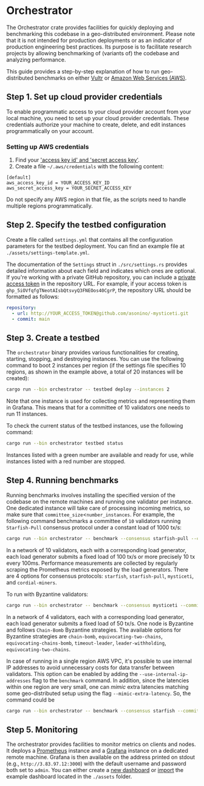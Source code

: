 # Orchestrator

The Orchestrator crate provides facilities for quickly deploying and benchmarking this codebase in a geo-distributed environment. Please note that it is not intended for production deployments or as an indicator of production engineering best practices. Its purpose is to facilitate research projects by allowing benchmarking of (variants of) the codebase and analyzing performance.

This guide provides a step-by-step explanation of how to run geo-distributed benchmarks on either [Vultr](http://vultr.com) or [Amazon Web Services (AWS)](http://aws.amazon.com).

## Step 1. Set up cloud provider credentials

To enable programmatic access to your cloud provider account from your local machine, you need to set up your cloud provider credentials. These credentials authorize your machine to create, delete, and edit instances programmatically on your account.


### Setting up AWS credentials

1. Find your ['access key id' and 'secret access key'](https://docs.aws.amazon.com/cli/latest/userguide/cli-configure-quickstart.html#cli-configure-quickstart-creds).
2. Create a file `~/.aws/credentials` with the following content:

```text
[default]
aws_access_key_id = YOUR_ACCESS_KEY_ID
aws_secret_access_key = YOUR_SECRET_ACCESS_KEY
```

Do not specify any AWS region in that file, as the scripts need to handle multiple regions programmatically.

## Step 2. Specify the testbed configuration

Create a file called `settings.yml` that contains all the configuration parameters for the testbed deployment. You can find an example file at `./assets/settings-template.yml`.

The documentation of the `Settings` struct in `./src/settings.rs` provides detailed information about each field and indicates which ones are optional. If you're working with a private GitHub repository, you can include a [private access token](https://docs.github.com/en/authentication/keeping-your-account-and-data-secure/managing-your-personal-access-tokens) in the repository URL. For example, if your access token is `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`, the repository URL should be formatted as follows:

```yml
repository:
  - url: http://YOUR_ACCESS_TOKEN@github.com/asonino/-mysticeti.git
  - commit: main
```

## Step 3. Create a testbed

The `orchestrator` binary provides various functionalities for creating, starting, stopping, and destroying instances. You can use the following command to boot 2 instances per region (if the settings file specifies 10 regions, as shown in the example above, a total of 20 instances will be created):

```bash
cargo run --bin orchestrator -- testbed deploy --instances 2
```

Note that one instance is used for collecting metrics and representing them in Grafana. This means that for a committee of 10 validators one needs to run 11 instances. 

To check the current status of the testbed instances, use the following command:

```bash
cargo run --bin orchestrator testbed status
```

Instances listed with a green number are available and ready for use, while instances listed with a red number are stopped.

## Step 4. Running benchmarks

Running benchmarks involves installing the specified version of the codebase on the remote machines and running one validator per instance. One dedicated instance will take care of processing incoming metrics, so make sure that `committee_size`<`number_instances`. For example, the following command benchmarks a committee of `10` validators running `Starfish-Pull` consensus protocol under a constant load of 1000 tx/s:

```bash
cargo run --bin orchestrator -- benchmark --consensus starfish-pull --committee 10 --loads 1000
```

In a network of 10 validators, each with a corresponding load generator, each load generator submits a fixed load of 100 tx/s or more precisely 10 tx every 100ms. Performance measurements are collected by regularly scraping the Prometheus metrics exposed by the load generators.
There are 4 options for consensus protocols: `starfish`, `starfish-pull`, `mysticeti`, and `cordial-miners`.

To run with Byzantine validators:
```bash
cargo run --bin orchestrator -- benchmark --consensus mysticeti --committee 4 --loads 200 --byzantine-nodes 1 --byzantine-strategy chain-bomb 
```
In a network of 4 validators, each with a corresponding load generator, each load generator submits a fixed load of 50 tx/s. One node is Byzantine and follows `Chain-Bomb` Byzantine strategies. The available options for Byzantine strategies are
`chain-bomb`, `equivocating-two-chains`, `equivocating-chains-bomb`, `timeout-leader`, `leader-withholding`, `equivocating-two-chains`.

In case of running in a single region AWS VPC, it's possible to use internal IP addresses to avoid unnecessary costs for data transfer between validators. This option can be enabled by adding the `--use-internal-ip-addresses` flag to the `benchmark` command. In addition,
since the latencies within one region are very small, one can _mimic_ extra latencies matching some geo-distributed setup using the flag `--mimic-extra-latency`. So, the command could be

```bash
cargo run --bin orchestrator -- benchmark --consensus starfish --committee 10 --loads 20000 --byzantine-nodes 1 --byzantine-strategy equivocating-chains-bomb --mimic-extra-latency --use-internal-ip-addresses 
```


## Step 5. Monitoring

The orchestrator provides facilities to monitor metrics on clients and nodes. It deploys a [Prometheus](https://prometheus.io) instance and a [Grafana](https://grafana.com) instance on a dedicated remote machine. Grafana is then available on the address printed on stdout (e.g., `http://3.83.97.12:3000`) with the default username and password both set to `admin`. You can either create a [new dashboard](https://grafana.com/docs/grafana/latest/getting-started/build-first-dashboard/) or [import](https://grafana.com/docs/grafana/latest/dashboards/manage-dashboards/#import-a-dashboard) the example dashboard located in the `./assets` folder.
